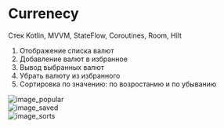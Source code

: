 # Сurrenecy
Стек
Kotlin, MVVM, StateFlow, Coroutines, Room, Hilt
1) Отображение списка валют
2) Добавление валют в избранное
3) Вывод выбранных валют
4) Убрать валюту из избранного
5) Сортировка по значению: по возростанию и по убыванию

![image_popular](https://user-images.githubusercontent.com/103750625/187575753-03281b5c-989b-4ab9-93e6-4a8ed8a24bdf.jpg)</br>
![image_saved](https://user-images.githubusercontent.com/103750625/187575772-173ca076-0ac3-4295-b0d4-603778500feb.jpg)</br>
![image_sorts](https://user-images.githubusercontent.com/103750625/187575796-9aa9dd12-18ac-44b7-b446-10482625d7a6.jpg)</br>
